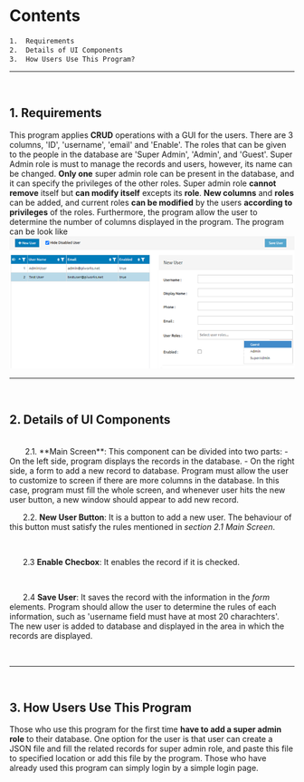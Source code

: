 
# Contents
	1.	Requirements
	2.	Details of UI Components
	3.  How Users Use This Program?

---

<br>

## 1. Requirements

This program applies **CRUD** operations with a GUI for the users. There are 3 columns, 'ID', 'username', 'email' and 'Enable'. The roles that can be given to the people in the database are 'Super Admin', 'Admin', and 'Guest'. Super Admin role is must to manage the records and users, however, its name can be changed. **Only one** super admin role can be present in the database, and it can specify the privileges of the other roles. Super admin role **cannot remove** itself but **can modify itself** excepts its **role**.
**New columns** and **roles** can be added, and current roles **can be modified** by the users **according to privileges** of the roles. Furthermore, the program allow the user to determine the number of columns displayed in the program.
The program can be look like 
![gui](/SoftwareSupport/gui.png)


---
<br>

## 2. Details of UI Components ##
<br>
&nbsp;&nbsp;&nbsp;&nbsp;&nbsp;&nbsp; 2.1.	**Main Screen**: This component can be divided into two parts:
	-	On the left side, program displays the records in the database.
	-	On the right side, a form to add a new record to database.
	Program must allow the user to customize to screen if there are more columns in the database. In this case, program must fill the whole screen, and whenever user hits the new user button, a new window should appear to add new record.

<br>

&nbsp;&nbsp;&nbsp;&nbsp;&nbsp;&nbsp;2.2.	**New User Button**: It is a button to add a new user. The behaviour of this button must satisfy the rules mentioned in *section 2.1 Main Screen*.

<br>

&nbsp;&nbsp;&nbsp;&nbsp;&nbsp;&nbsp;2.3 **Enable Checbox**: It enables the record if it is checked. 

<br>

&nbsp;&nbsp;&nbsp;&nbsp;&nbsp;&nbsp;2.4 **Save User**: It saves the record with the information in the *form* elements. Program should allow the user to determine the rules of each information, such as 'username field must have at most 20 charachters'. The new user is added to database and displayed in the area in which the records are displayed.

<br>

---

<br>

## 3. How Users Use This Program
Those who use this program for the first time **have to add a super admin role** to their database. One option for the user is that user can create a JSON file and fill the related records for super admin role, and paste this file to specified location or add this file by the program.
Those who have already used this program can simply login by a simple login page.
